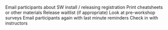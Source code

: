 Email participants about SW install / releasing registration
Print cheatsheets or other materials
Release waitlist (if appropriate)
Look at pre-workshop surveys
Email participants again with last minute reminders
Check in with instructors
